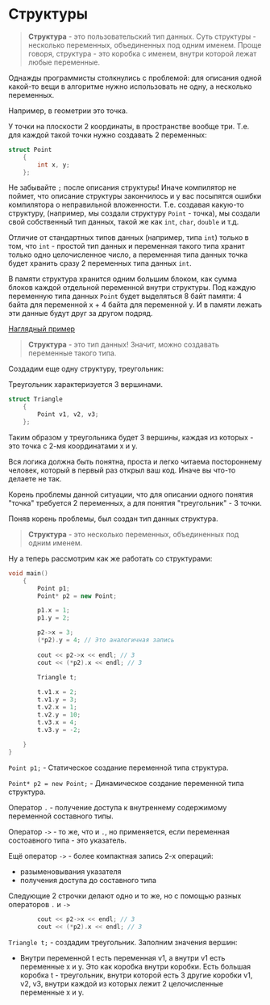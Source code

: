 # Структуры

> **Структура** - это пользовательский тип данных.
Суть структуры - несколько переменных, объединенных под одним именем.
Проще говоря, структура - это коробка с именем, внутри которой лежат любые переменные.

Однажды программисты столкнулись с проблемой: для описания одной какой-то вещи в алгоритме нужно использовать не одну, а несколько переменных. 
     
Например, в геометрии это точка. 

У точки на плоскости 2 координаты, в пространстве вообще три. Т.е. для каждой такой точки нужно создавать 2 переменных:

```c++
struct Point
    {
        int x, y;
    };
```
Не забывайте `;` после описания структуры!
Иначе компилятор не поймет, что описание структуры закончилось и у вас посыпятся ошибки компилятора о неправильной вложенности.
Т.е. создавая какую-то структуру, (например, мы создали структуру `Point` - точка), мы создали свой собственный тип данных, такой же как `int`, `char`, `double` и т.д.

Отличие от стандартных типов данных (например, типа `int`) только в том, что `int` - простой тип данных и переменная такого типа хранит только одно целочисленное число, а переменная типа данных точка будет хранить сразу 2 переменных типа данных `int`.

В памяти структура хранится одним большим блоком, как сумма блоков каждой отдельной переменной внутри структуры.
Под каждую переменную типа данных `Point` будет выделяться 8 байт памяти: 4 байта для переменной x + 4 байта для переменной y. И в памяти лежать эти данные будут друг за другом подряд.

[Наглядный пример](https://github.com/MrKaspersky/StudentCpp-wiki/tree/patch-3/illustr/Point.png)
 

> **Структура** - это тип данных! Значит, можно создавать переменные такого типа.
     
Создадим еще одну структуру, треугольник:

Треугольник характеризуется 3 вершинами.
```c++
struct Triangle
    {
        Point v1, v2, v3;
    };
```
Таким образом у треугольника будет 3 вершины, каждая из которых - это точка с 2-мя координатами x и y.

Вся логика должна быть понятна, проста и легко читаема постороннему человек, который в первый раз открыл ваш код. Иначе вы что-то делаете не так.
     
Корень проблемы данной ситуации, что для описании одного понятия "точка" требуется 2 переменных, а для понятия "треугольник" - 3 точки.
     
Поняв корень проблемы, был создан тип данных структура.

> **Структура** - это несколько переменных, объединенных под одним именем.

Ну а теперь рассмотрим как же работать со структурами:
```c++
void main()
    {
        Point p1;
        Point* p2 = new Point;

        p1.x = 1;
        p1.y = 2;

        p2->x = 3;
        (*p2).y = 4; // Это аналогичная запись 
    
        cout << p2->x << endl; // 3
        cout << (*p2).x << endl; // 3

        Triangle t;
       
        t.v1.x = 2; 
        t.v1.y = 3;
        t.v2.x = 1;
        t.v2.y = 10;
        t.v3.x = 4;
        t.v3.y = -2;
        
    }
}
```
`Point p1;` - Статическое создание переменной типа структура.

`Point* p2 = new Point;` - Динамическое создание переменной типа структура.

Оператор `.` - получение доступа к внутреннему содержимому переменной составного типы.

Оператор `->` - то же, что и `.`, но применяется, если переменная состоавного типа - это указатель.

Ещё оператор `->` - более компактная запись 2-х операций: 

   * разыменовывания указателя 
   * получения доступа до составного типа
   
Следующие 2 строчки делают одно и то же, но с помощью разных операторов `.` и `->`
```c++
        cout << p2->x << endl; // 3
        cout << (*p2).x << endl; // 3
```
 `Triangle t;` - создадим треугольник.
Заполним значения вершин:
* Внутри переменной t есть переменная v1, а внутри v1 есть переменные x и y.
 Это как коробка внутри коробки. 
Есть большая коробка t - треугольник, внутри которой есть 3 другие коробки v1, v2, v3, внутри каждой из которых лежит 2 целочисленные переменные x и y.
